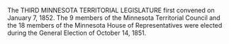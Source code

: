 The THIRD MINNESOTA TERRITORIAL LEGISLATURE first convened on January 7, 1852. The 9 members of the Minnesota Territorial Council and the 18 members of the Minnesota House of Representatives were elected during the General Election of October 14, 1851.

